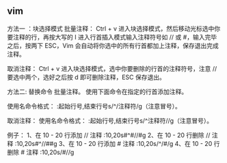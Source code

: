 ## vim

方法一 ：块选择模式
批量注释：
Ctrl + v 进入块选择模式，然后移动光标选中你要注释的行，再按大写的 I 进入行首插入模式输入注释符号如 // 或 #，输入完毕之后，按两下 ESC，Vim 会自动将你选中的所有行首都加上注释，保存退出完成注释。

取消注释：
Ctrl + v 进入块选择模式，选中你要删除的行首的注释符号，注意 // 要选中两个，选好之后按 d 即可删除注释，ESC 保存退出。

方法二: 替换命令
批量注释。
使用下面命令在指定的行首添加注释。

使用名命令格式： :起始行号,结束行号s/^/注释符/g（注意冒号）。

取消注释：
使用名命令格式： :起始行号,结束行号s/^注释符//g（注意冒号）。

例子：
1、在 10 - 20 行添加 // 注释
:10,20s#^#//#g
2、在 10 - 20 行删除 // 注释
:10,20s#^//##g
3、在 10 - 20 行添加 # 注释
:10,20s/^/#/g
4、在 10 - 20 行删除 # 注释
:10,20s/#//g